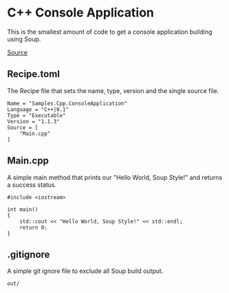 #  C++ Console Application
This is the smallest amount of code to get a console application building using Soup.

[Source](https://github.com/SoupBuild/Soup/tree/main/Samples/Cpp/SimpleConsoleApplication)

## Recipe.toml
The Recipe file that sets the name, type, version and the single source file.
```
Name = "Samples.Cpp.ConsoleApplication"
Language = "C++|0.1"
Type = "Executable"
Version = "1.1.3"
Source = [
    "Main.cpp"
]
```

## Main.cpp
A simple main method that prints our "Hello World, Soup Style!" and returns a success status.
```
#include <iostream>

int main()
{
    std::cout << "Hello World, Soup Style!" << std::endl;
    return 0;
}
```

## .gitignore
A simple git ignore file to exclude all Soup build output.
```
out/
```